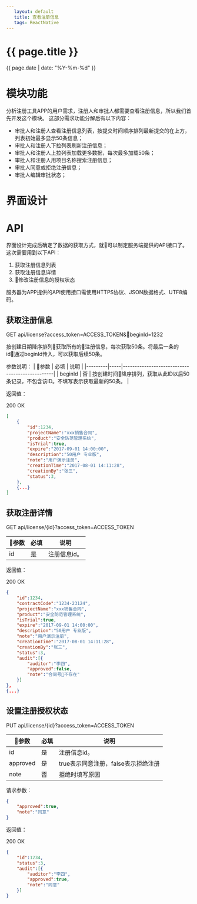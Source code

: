 ```yaml
---
   layout: default
   title: 查看注册信息
   tags: ReactNative
---
```


# {{ page.title }}
{{ page.date | date: "%Y-%m-%d" }}

# 模块功能
分析注册工具APP的用户需求，注册人和审批人都需要查看注册信息，所以我们首先开发这个模块。
这部分需求功能分解后有以下内容：
* 审批人和注册人查看注册信息列表，按提交时间顺序排列最新提交的在上方，列表初始最多显示50条信息；
* 审批人和注册人下拉列表刷新注册信息；
* 审批人和注册人上拉列表加载更多数据，每次最多加载50条；
* 审批人和注册人用项目名称搜索注册信息；
* 审批人同意或拒绝注册信息；
* 审批人编辑审批状态；

# 界面设计

# API
界面设计完成后确定了数据的获取方式，就可以制定服务端提供的API接口了。这次需要用到以下API：
1. 获取注册信息列表
2. 获取注册信息详情
3. 修改注册信息的授权状态

服务器为APP提供的API使用接口需使用HTTPS协议、JSON数据格式、UTF8编码。

## 获取注册信息
GET api/license?access_token=ACCESS_TOKEN&beginId=1232

按创建日期降序排列获取所有的注册信息，每次获取50条。将最后一条的id通过beginId传入，可以获取后续50条。

参数说明：
| 参数     | 必填  | 说明                                             |
|---------|-----|------------------------------------------------|
| beginId | 否   | 按创建时间降序排列，获取从此ID以后50条记录，不包含该ID。不填写表示获取最新的50条。 |

返回值：

200 OK
```json
[
    {
        "id":1234,
        "projectName":"xxx销售合同",
        "product":"安全防范管理系统",
        "isTrial":true,
        "expire":"2017-09-01 14:00:00",
        "description":"50用户 专业版",
        "note":"用户演示注册",
        "creationTime":"2017-08-01 14:11:28",
        "creationBy":"张三",
        "status":3,
    },
    {...}
]
```

## 获取注册详情
GET api/license/{id}?access_token=ACCESS_TOKEN

| 参数 | 必填  | 说明             |
|-----|-----|----------------|
| id  | 是   | 注册信息id。 |

返回值：

200 OK
```json
{
    "id":1234,
    "contractCode":"1234-23124",
    "projectName":"xxx销售合同",
    "product":"安全防范管理系统",
    "isTrial":true,
    "expire":"2017-09-01 14:00:00",
    "description":"50用户 专业版",
    "note":"用户演示注册",
    "creationTime":"2017-08-01 14:11:28",
    "creationBy":"张三",
    "status":3,
    "audit":[{
        "auditor":"李四",
        "approved":false,
        "note":"合同号不存在"
    }]
},
{...}
```

## 设置注册授权状态
PUT api/license/{id}?access_token=ACCESS_TOKEN

| 参数 | 必填  | 说明             |
|-----|-----|----------------|
| id  | 是   | 注册信息id。 |
| approved  | 是   | true表示同意注册，false表示拒绝注册 |
| note  | 否 | 拒绝时填写原因 |

请求参数：
```json
{
    "approved":true,
    "note":"同意"
}
```

返回值：

200 OK
```json
{
    "id":1234,
    "status":3,
    "audit":[{
        "auditor":"李四",
        "approved":true,
        "note":"同意"
    }]
}
```
